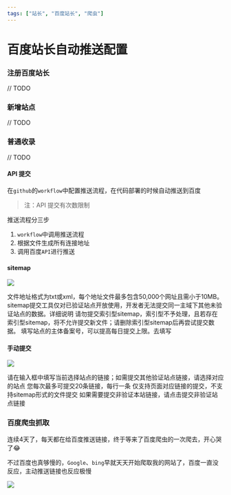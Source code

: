 ```yaml
---
tags: ["站长", "百度站长", "爬虫"]
---
```


# 百度站长自动推送配置

### 注册百度站长

// TODO

### 新增站点

// TODO

### 普通收录

// TODO

#### API 提交

在`github`的`workflow`中配置推送流程，在代码部署的时候自动推送到百度

> 注：API 提交有次数限制

推送流程分三步

1. `workflow`中调用推送流程
2. 根据文件生成所有连接地址
3. 调用百度`API`进行推送

#### sitemap

![](https://fudongdong-statics.oss-cn-beijing.aliyuncs.com/images/20211116/18569d6f80584844b9559e7e77837359.png?x-oss-process=image/resize,w_800/quality,q_80)


文件地址格式为txt或xml，每个地址文件最多包含50,000个网址且需小于10MB。
sitemap提交工具仅对已验证站点开放使用，开发者无法提交同一主域下其他未验证站点的数据。详细说明
请勿提交索引型sitemap，索引型不予处理，且若存在索引型sitemap，将不允许提交新文件；请删除索引型sitemap后再尝试提交数据。
填写站点的主体备案号，可以提高每日提交上限。去填写

#### 手动提交

![](https://fudongdong-statics.oss-cn-beijing.aliyuncs.com/images/20211116/bd1dffd023374fba99140cc062a19796.png?x-oss-process=image/resize,w_800/quality,q_80)


请在输入框中填写当前选择站点的链接；如需提交其他验证站点链接，请选择对应的站点
您每次最多可提交20条链接，每行一条
仅支持页面对应链接的提交，不支持sitemap形式的文件提交
如果需要提交非验证本站链接，请点击提交非验证站点链接


### 百度爬虫抓取

连续4天了，每天都在给百度推送链接，终于等来了百度爬虫的一次爬去，开心哭了😂

不过百度也真够慢的，`Google`、`bing`早就天天开始爬取我的网站了，百度一直没反应，主动推送链接也反应极慢

![](https://fudongdong-statics.oss-cn-beijing.aliyuncs.com/images/20211118/b043058121da4d27940e4ec992d52360.png?x-oss-process=image/resize,w_800/quality,q_80)
